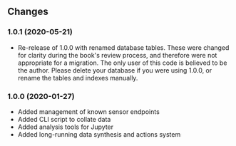## Changes

### 1.0.1 (2020-05-21)

* Re-release of 1.0.0 with renamed database tables. These were changed for clarity
  during the book's review process, and therefore were not appropriate for a migration.
  The only user of this code is believed to be the author. Please delete your database
  if you were using 1.0.0, or rename the tables and indexes manually.


### 1.0.0 (2020-01-27)

* Added management of known sensor endpoints
* Added CLI script to collate data
* Added analysis tools for Jupyter
* Added long-running data synthesis and actions system
